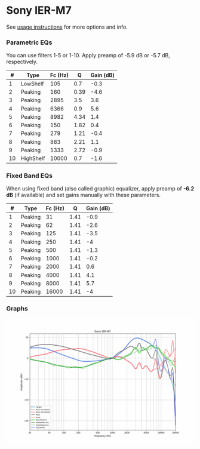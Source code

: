 # Sony IER-M7
See [usage instructions](https://github.com/jaakkopasanen/AutoEq#usage) for more options and info.

### Parametric EQs
You can use filters 1-5 or 1-10. Apply preamp of -5.9 dB or -5.7 dB, respectively.

|   # | Type      |   Fc (Hz) |    Q |   Gain (dB) |
|-----|-----------|-----------|------|-------------|
|   1 | LowShelf  |       105 | 0.7  |        -0.3 |
|   2 | Peaking   |       160 | 0.39 |        -4.6 |
|   3 | Peaking   |      2895 | 3.5  |         3.6 |
|   4 | Peaking   |      6366 | 0.9  |         5.6 |
|   5 | Peaking   |      8982 | 4.34 |         1.4 |
|   6 | Peaking   |       150 | 1.82 |         0.4 |
|   7 | Peaking   |       279 | 1.21 |        -0.4 |
|   8 | Peaking   |       883 | 2.21 |         1.1 |
|   9 | Peaking   |      1333 | 2.72 |        -0.9 |
|  10 | HighShelf |     10000 | 0.7  |        -1.6 |

### Fixed Band EQs
When using fixed band (also called graphic) equalizer, apply preamp of **-6.2 dB** (if available) and set gains manually with these parameters.

|   # | Type    |   Fc (Hz) |    Q |   Gain (dB) |
|-----|---------|-----------|------|-------------|
|   1 | Peaking |        31 | 1.41 |        -0.9 |
|   2 | Peaking |        62 | 1.41 |        -2.6 |
|   3 | Peaking |       125 | 1.41 |        -3.5 |
|   4 | Peaking |       250 | 1.41 |        -4   |
|   5 | Peaking |       500 | 1.41 |        -1.3 |
|   6 | Peaking |      1000 | 1.41 |        -0.2 |
|   7 | Peaking |      2000 | 1.41 |         0.6 |
|   8 | Peaking |      4000 | 1.41 |         4.1 |
|   9 | Peaking |      8000 | 1.41 |         5.7 |
|  10 | Peaking |     16000 | 1.41 |        -4   |

### Graphs
![](./Sony%20IER-M7.png)
